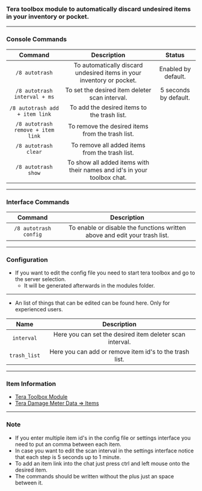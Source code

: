 ### Tera toolbox module to automatically discard undesired items in your inventory or pocket.

---

### Console Commands
| Command | Description | Status |
| :---: | :---: | :---: |
| `/8 autotrash` | To automatically discard undesired items in your inventory or pocket. | Enabled by default. |
| `/8 autotrash interval + ms` | To set the desired item deleter scan interval. | 5 seconds by default. |
| `/8 autotrash add + item link` | To add the desired items to the trash list. |  |
| `/8 autotrash remove + item link` | To remove the desired items from the trash list. |  |
| `/8 autotrash clear` | To remove all added items from the trash list. |  |
| `/8 autotrash show` | To show all added items with their names and id's in your toolbox chat. |  |

---

### Interface Commands
| Command | Description |
| :---: | :---: |
| `/8 autotrash config` | To enable or disable the functions written above and edit your trash list. |

---

### Configuration
- If you want to edit the config file you need to start tera toolbox and go to the server selection.
    - It will be generated afterwards in the modules folder.

---

- An list of things that can be edited can be found here. Only for experienced users.

| Name | Description |
| :---: | :---: |
| `interval` | Here you can set the desired item deleter scan interval. |
| `trash_list` | Here you can add or remove item id's to the trash list. |

---

### Item Information
- [Tera Toolbox Module](https://github.com/Tera-Shiraneko/item-id-finder)
- [Tera Damage Meter Data => Items](https://github.com/neowutran/TeraDpsMeterData/tree/master/items)

---

### Note
- If you enter multiple item id's in the config file or settings interface you need to put an comma between each item.
- In case you want to edit the scan interval in the settings interface notice that each step is 5 seconds up to 1 minute.
- To add an item link into the chat just press ctrl and left mouse onto the desired item.
- The commands should be written without the plus just an space between it.